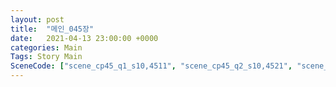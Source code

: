 ```yaml
---
layout: post
title:  "메인_045장"
date:   2021-04-13 23:00:00 +0000
categories: Main
Tags: Story Main
SceneCode: ["scene_cp45_q1_s10,4511", "scene_cp45_q2_s10,4521", "scene_cp45_q2_s20,4522", "scene_cp45_q3_s10,4531", "scene_cp45_q4_s10,4541", "scene_cp45_q4_s20,4542", "scene_cp45_q4_s30,4543"]
---
```

